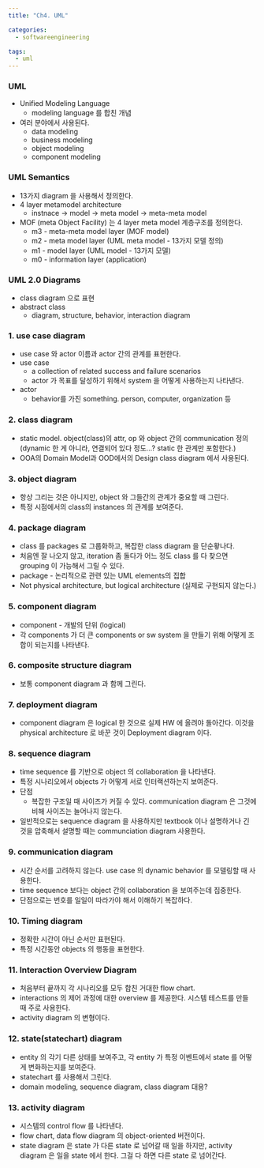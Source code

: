 ```yaml
---
title: "Ch4. UML"

categories:
  - softwareengineering

tags:
  - uml
---
```


### UML
- Unified Modeling Language
  - modeling language 를 합친 개념
- 여러 분야에서 사용된다.
  - data modeling
  - business modeling
  - object modeling
  - component modeling

### UML Semantics
- 13가지 diagram 을 사용해서 정의한다. 
- 4 layer metamodel architecture
  - instnace -> model -> meta model -> meta-meta model
- MOF (meta Object Facility) 는 4 layer meta model 계층구조를 정의한다.
  - m3 - meta-meta model layer (MOF model)
  - m2 - meta model layer (UML meta model - 13가지 모델 정의)
  - m1 - model layer (UML model - 13가지 모델)
  - m0 - information layer (application)


### UML 2.0 Diagrams
- class diagram 으로 표현
- abstract class
  - diagram, structure, behavior, interaction diagram

### 1. use case diagram
- use case 와 actor 이름과 actor 간의 관계를 표현한다.
- use case
  - a collection of related success and failure scenarios
  - actor 가 목표를 달성하기 위해서 system 을 어떻게 사용하는지 나타낸다.
- actor
  - behavior를 가진 something. person, computer, organization 등

### 2. class diagram
- static model. object(class)의 attr, op 와 object 간의 communication 정의 (dynamic 한 게 아니라, 연결되어 있다 정도...? static 한 관계만 포함한다.)
- OOA의 Domain Model과 OOD에서의 Design class diagram 에서 사용된다.

### 3. object diagram
- 항상 그리는 것은 아니지만, object 와 그들간의 관계가 중요할 때 그린다.
- 특정 시점에서의 class의 instances 의 관계를 보여준다.

### 4. package diagram
- class 를 packages 로 그룹화하고, 복잡한 class diagram 을 단순홯나다.
- 처음엔 잘 나오지 않고, iteration 좀 돌다가 어느 정도 class 를 다 찾으면 grouping 이 가능해서 그릴 수 있다.
- package - 논리적으로 관련 있는 UML elements의 집합
- Not physical architecture, but logical architecture (실제로 구현되지 않는다.)

### 5. component diagram
- component - 개발의 단위 (logical)
- 각 components 가 더 큰 components or sw system 을 만들기 위해 어떻게 조합이 되는지를 나타낸다.

### 6. composite structure diagram
- 보통 component diagram 과 함께 그린다. 

### 7. deployment diagram
- component diagram 은 logical 한 것으로 실제 HW 에 올려야 돌아간다. 이것을 physical architecture 로 바꾼 것이 Deployment diagram 이다.

### 8. sequence diagram
- time sequence 를 기반으로 object 의 collaboration 을 나타낸다.
- 특정 시나리오에서 objects 가 어떻게 서로 인터랙션하는지 보여준다.
- 단점
  - 복잡한 구조일 때 사이즈가 커질 수 있다. communication diagram 은 그것에 비해 사이즈는 늘어나지 않는다.
- 일반적으로는 sequence diagram 을 사용하지만 textbook 이나 설명하거나 긴 것을 압축해서 설명할 때는 communciation diagram 사용한다.

### 9. communication diagram
- 시간 순서를 고려하지 않는다. use case 의 dynamic behavior 를 모델링할 때 사용한다.
- time sequence 보다는 object 간의 collaboration 을 보여주는데 집중한다.
- 단점으로는 번호를 일일이 따라가야 해서 이해하기 복잡하다.


### 10. Timing diagram
- 정확한 시간이 아닌 순서만 표현된다.
- 특정 시간동안 objects 의 행동을 표현한다. 


### 11. Interaction Overview Diagram
- 처음부터 끝까지 각 시나리오를 모두 합친 거대한 flow chart.
- interactions 의 제어 과정에 대한 overview 를 제공한다. 시스템 테스트를 만들 때 주로 사용한다.
- activity diagram 의 변형이다. 

### 12. state(statechart) diagram
- entity 의 각기 다른 상태를 보여주고, 각 entity 가 특정 이벤트에서 state 를 어떻게 변화하는지를 보여준다.
- statechart 를 사용해서 그린다. 
- domain modeling, sequence diagram, class diagram 대용?

### 13. activity diagram
- 시스템의 control flow 를 나타낸다.
- flow chart, data flow diagram 의 object-oriented 버전이다.
- state diagram 은 state 가 다른 state 로 넘어갈 때 일을 하지만, activity diagram 은 일을 state 에서 한다. 그걸 다 하면 다른 state 로 넘어간다. 